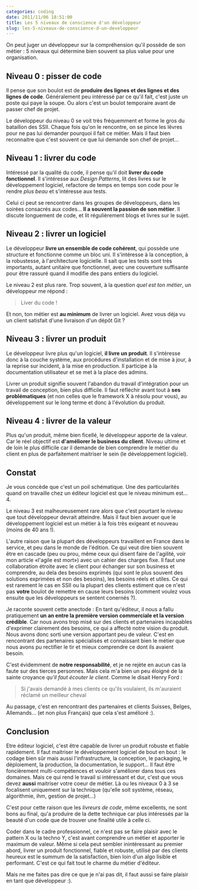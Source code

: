 ```yaml
---
categories: coding
date: 2011/11/06 18:51:00
title: Les 5 niveaux de conscience d'un développeur
slug: les-5-niveaux-de-conscience-d-un-developpeur
---
```


On peut juger un développeur sur la compréhension qu'il possède de son métier :
5 niveaux qui détermine bien souvent sa plus value pour une organisation.

Niveau 0 : pisser de code
-------------------------

Il pense que son boulot est de **produire des lignes et des lignes et des lignes
de code**. Généralement peu intéressé par ce qu'il fait, c'est juste un poste
qui paye la soupe. Ou alors c'est un boulot temporaire avant de passer chef de
projet.

Le développeur du niveau 0 se voit très fréquemment et forme le gros du bataillon
des SSII. Chaque fois qu'on le rencontre, on se pince les lêvres pour ne pas lui
demander pourquoi il fait ce métier. Mais il faut bien reconnaitre que c'est
souvent ce que lui demande son chef de projet...

Niveau 1 : livrer du code
-------------------------

Intéressé par la qualité du code, il pense qu'il doit **livrer du code 
fonctionnel**. Il s'intéresse aux *Design Patterns*, lit des livres sur le
développement logiciel, refactore de temps en temps son code pour le rendre
*plus beau* et s'intéresse aux tests.

Celui ci peut se rencontrer dans les groupes de développeurs, dans les soirées
consacrés aux codes... **Il a souvent la passion de son métier**. Il discute
longuement de code, et lit régulièrement blogs et livres sur le sujet.

Niveau 2 : livrer un logiciel
------------------------------

Le développeur **livre un ensemble de code cohérent**, qui possède une
structure et fonctionne comme un bloc uni. Il s'intéresse à la conception, à la
robustesse, à l'architecture logicielle. Il sait que les tests sont très
importants, autant unitaire que fonctionnel, avec une couverture suffisante
pour être rassuré quand il modifie des pans entiers du logiciel.

Le niveau 2 est plus rare. Trop souvent, à la question *quel est ton métier*,
un développeur me répond :

> Liver du code !

Et non, ton métier est **au minimum** de livrer un logiciel. Avez vous déja
vu un client satisfait d'une livraison d'un dépôt Git ?

Niveau 3 : livrer un produit
----------------------------

Le développeur livre plus qu'un logiciel, **il livre un produit**. Il
s'intéresse donc à la couche système, aux procédures d'installation et de mise
à jour, à la reprise sur incident, à la mise en production. Il participe à la
documentation utilisateur et se met à la place des admins.

Livrer un produit signifie souvent l'abandon du travail d'intégration pour un
travail de conception, bien plus difficile. Il faut réfléchir avant
tout à **ses problématiques** (et non celles que le framework X à résolu pour
vous), au développement sur le long terme et donc à l'évolution du produit.

Niveau 4 : livrer de la valeur
-------------------------------

Plus qu'un produit, même bien ficellé, le développeur apporte de la valeur.
Car le réel objectif est **d'améliorer le business du client**. Niveau ultime
et de loin le plus difficile car il demande de bien comprendre le métier du
client en plus de parfaitement maitriser le sein (le développement logiciel).

Constat
-------

Je vous concède que c'est un poil schématique. Une des particularités quand
on travaille chez un éditeur logiciel est que le niveau minimum est... 4.

Le niveau 3 est malheureusement rare alors que c'est pourtant le niveau que tout
développeur devrait atteindre. Mais il faut bien avouer que le développement
logiciel est un métier à la fois très exigeant et nouveau (moins de 40 ans !).

L'autre raison que la plupart des développeurs travaillent en France dans le
service, et peu dans le monde de l'édition. Ce qui veut dire bien souvent
être en cascade (peu ou prou, même ceux qui disent faire de l'agilité, voir
mon article «l'agile est mort») avec un cahier des charges fixe. Il faut
une collaboration étroite avec le client pour échanger sur son business et
comprendre, au dela des besoins exprimés (qui sont le plus souvent des
solutions exprimées et non des besoins), les besoins réels et utiles. Ce qui
est rarement le cas en SSII ou la plupart des clients estiment que ce n'est
pas **votre** boulot de remettre en cause leurs besoins (comment voulez vous
ensuite que les développeurs se sentent conernés ?).

Je raconte souvent cette anectode :
En tant qu'éditeur, il nous a fallu pratiquement **un an entre la première
version commerciale et la version crédible**. Car nous avons trop misé sur
des clients et partenaires incapables d'exprimer clairement des besoins, ce qui
a affecté notre vision du produit. Nous avons donc sorti une version apportant
peu de valeur. C'est en rencontrant des partenaires spécialisés et connaissant
bien le métier que nous avons pu rectifier le tir et mieux comprendre ce dont
ils avaient besoin.

C'est évidemment de **notre responsabilité**, et je ne rejète en aucun cas la
faute sur des tierces personnes. Mais cela m'a bien un peu éloigné de la sainte
croyance *qu'il faut écouter le client*. Comme le disait Henry Ford :

> Si j'avais demandé à mes clients ce qu'ils voulaient, ils m'auraient réclamé
> un meilleur cheval

Au passage, c'est en rencontrant des partenaires et clients Suisses,
Belges, Allemands... (et non plus Français) que cela s'est amélioré :).

Conclusion
----------

Etre éditeur logiciel, c'est être capable de livrer un produit robuste et
fiable rapidement. Il faut maitriser le développement logiciel de bout en bout
: le codage bien sûr mais aussi l'infrastructure, la conception, le packaging,
le déploiement, la production, la documentation, le support... Il faut être
foncièrement multi-compétences et vouloir s'améliorer dans tous ces domaines.
Mais ce qui rend le travail si intéressant et dur, c'est que vous devez
**aussi** maitriser votre coeur de métier. Là ou les niveaux 0 à 3 se
focalisent uniquement sur la technique (qu'elle soit système, réseau,
algorithmie, ihm, gestion de projet...)

C'est pour cette raison que les *livreurs de code*, même excellents, ne sont
bons au final, qu'a produire de la dette technique car plus intéressés par la
beauté d'un code que de trouver une finalité utile à celle ci.

Coder dans le cadre professionnel, ce n'est pas se faire plaisir avec le
pattern X ou la techno Y, c'est avant comprendre un métier et apporter le
maximum de valeur. Même si cela peut sembler inintéressant au premier abord,
livrer un produit fonctionnel, fiable et robuste, utilisé par des clients
heureux est le summum de la satisfaction, bien loin d'un algo lisible et
performant. C'est ce qui fait tout le charme du métier d'éditeur.

Mais ne me faites pas dire ce que je n'ai pas dit, il faut aussi se faire
plaisir en tant que développeur :).
